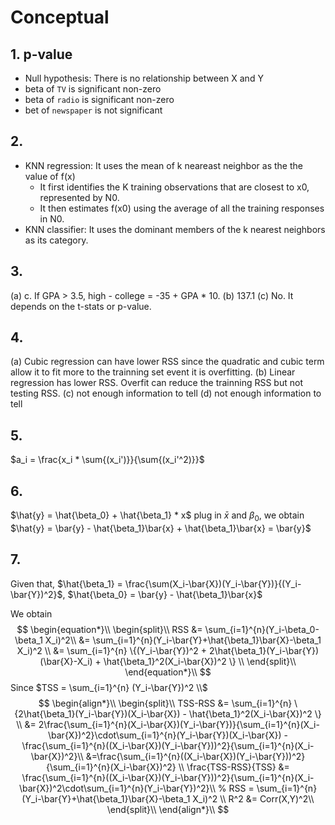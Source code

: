 # Conceptual

## 1. p-value
- Null hypothesis: There is no relationship between X and Y
- beta of  `TV` is significant non-zero
- beta of `radio` is significant non-zero
- bet of  `newspaper` is not significant


## 2.
- KNN regression: It uses the mean of k neareast neighbor as the the value of f(x)
  - It first identifies the K training observations that are closest to x0, represented by N0. 
  - It then estimates f(x0) using the average of all the training responses in N0. 
- KNN classifier: It uses the dominant members of the k nearest neighbors as its category.

## 3. 
(a) c. If GPA > 3.5, high - college = -35 + GPA * 10.
(b) 137.1
(c) No. It depends on the t-stats or p-value.

## 4. 
(a) Cubic regression can have lower RSS since the quadratic and cubic term allow it to fit more to the trainning set event it is overfitting.
(b) Linear regression has lower RSS. Overfit can reduce the trainning RSS but not testing RSS.
(c) not enough information to tell
(d) not enough information to tell


## 5. 
$a_i = \frac{x_i * \sum{(x_i')}}{\sum{(x_i'^2)}}$


## 6.
$\hat{y} = \hat{\beta_0} + \hat{\beta_1} * x$
plug in $\bar{x}$ and ${\beta_0}$, we obtain $\hat{y} = \bar{y} - \hat{\beta_1}\bar{x} + \hat{\beta_1}\bar{x} = \bar{y}$

## 7.
Given that, $\hat{\beta_1} = \frac{\sum(X_i-\bar{X})(Y_i-\bar{Y})}{(Y_i-\bar{Y})^2}$, $\hat{\beta_0} = \bar{y} - \hat{\beta_1}\bar{x}$

We obtain 
$$
\begin{equation*}\\
\begin{split}\\
   RSS &= \sum_{i=1}^{n}(Y_i-\beta_0-\beta_1 X_i)^2\\
       &= \sum_{i=1}^{n}(Y_i-\bar{Y}+\hat{\beta_1}\bar{X}-\beta_1 X_i)^2 \\
       &= \sum_{i=1}^{n} \{(Y_i-\bar{Y})^2 + 2\hat{\beta_1}(Y_i-\bar{Y})(\bar{X}-X_i) + \hat{\beta_1}^2(X_i-\bar{X})^2 \} \\
\end{split}\\
\end{equation*}\\
$$
Since $TSS = \sum_{i=1}^{n} (Y_i-\bar{Y})^2 \\$
$$
\begin{align*}\\
\begin{split}\\
  TSS-RSS &= \sum_{i=1}^{n} \{2\hat{\beta_1}(Y_i-\bar{Y})(X_i-\bar{X}) - \hat{\beta_1}^2(X_i-\bar{X})^2 \} \\
          &= 2\frac{\sum_{i=1}^{n}(X_i-\bar{X})(Y_i-\bar{Y})}{\sum_{i=1}^{n}(X_i-\bar{X})^2}\cdot\sum_{i=1}^{n}(Y_i-\bar{Y})(X_i-\bar{X}) -\frac{\sum_{i=1}^{n}((X_i-\bar{X})(Y_i-\bar{Y}))^2}{\sum_{i=1}^{n}(X_i-\bar{X})^2}\\
          &=\frac{\sum_{i=1}^{n}((X_i-\bar{X})(Y_i-\bar{Y}))^2}{\sum_{i=1}^{n}(X_i-\bar{X})^2} \\
  \frac{TSS-RSS}{TSS} &= \frac{\sum_{i=1}^{n}((X_i-\bar{X})(Y_i-\bar{Y}))^2}{\sum_{i=1}^{n}(X_i-\bar{X})^2\cdot\sum_{i=1}^{n}(Y_i-\bar{Y})^2}\\
  % RSS = \sum_{i=1}^{n}(Y_i-\bar{Y}+\hat{\beta_1}\bar{X}-\beta_1 X_i)^2 \\  
  R^2 &= Corr(X,Y)^2\\
\end{split}\\
\end{align*}\\
$$
